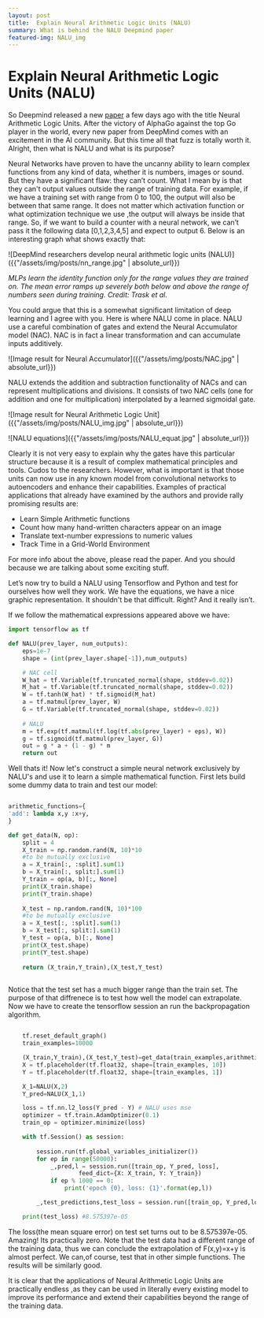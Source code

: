 ```yaml
---
layout: post
title:  Explain Neural Arithmetic Logic Units (NALU)
summary: What is behind the NALU Deepmind paper
featured-img: NALU_img
---
```


# Explain Neural Arithmetic Logic Units (NALU)

So Deepmind released a new [paper](https://arxiv.org/pdf/1808.00508.pdf) a few
days ago with the title Neural Arithmetic Logic Units. After the victory of
AlphaGo against the top Go player in the world, every new paper from DeepMind
comes with an excitement in the AI community. But this time all that fuzz is
totally worth it. Alright, then what is NALU and what is its purpose?

Neural Networks have proven to have the uncanny ability to learn complex
functions from any kind of data, whether it is numbers, images or sound. But
they have a significant flaw: they can’t count. What I mean by is that they can't
output values outside the range of training data. For example, if we have a
training set with range from 0 to 100, the output will also be between that same
range. It does not matter which activation function or what optimization
technique we use ,the output will always be inside that range. So, if we want to
build a counter with a neural network, we can’t pass it the following data
[0,1,2,3,4,5] and expect to output 6. Below is an interesting graph what shows
exactly that:

![DeepMind researchers develop neural arithmetic logic units (NALU)]({{"/assets/img/posts/nn_range.jpg" | absolute_url}})

  *MLPs learn the identity function only for the range values they are trained on.
 The mean error ramps up severely both below and above the range of numbers seen
 during training. Credit: Trask et al.* 

You could argue that this is a somewhat significant limitation of deep learning
and I agree with you. Here is where NALU come in place. NALU use a careful
combination of gates and extend the Neural Accumulator model (NAC). NAC is in
fact a linear transformation and can accumulate inputs additively.

![Image result for Neural Accumulator]({{"/assets/img/posts/NAC.jpg" | absolute_url}})

NALU extends the addition and subtraction functionality of NACs and can
represent multiplications and divisions. It consists of two NAC cells (one for
addition and one for multiplication) interpolated by a learned sigmoidal gate.

![Image result for Neural Arithmetic Logic Unit]({{"/assets/img/posts/NALU_img.jpg" | absolute_url}})

![NALU equations]({{"/assets/img/posts/NALU_equat.jpg" | absolute_url}})

Clearly it is not very easy to explain why the gates have this particular
structure because it is a result of complex mathematical principles and tools.
Cudos to the researchers. However, what is important is that those units can now
use in any known model from convolutional networks to autoencoders and enhance
their capabilities. Examples of practical applications that already have
examined by the authors and provide rally promising results are:

-   Learn Simple Arithmetic functions
-   Count how many hand-written characters appear on an image
-   Translate text-number expressions to numeric values
-   Track Time in a Grid-World Environment

For more info about the above, please read the paper. And you should because we
are talking about some exciting stuff.

Let’s now try to build a NALU using Tensorflow and Python and test for ourselves how well they work. We have the equations, we have a nice graphic representation. It shouldn't be that difficult.
Right? And it really isn’t.

If we follow the mathematical expressions appeared above we have:

```python
import tensorflow as tf

def NALU(prev_layer, num_outputs):
    eps=1e-7
    shape = (int(prev_layer.shape[-1]),num_outputs)

    # NAC cell
    W_hat = tf.Variable(tf.truncated_normal(shape, stddev=0.02))
    M_hat = tf.Variable(tf.truncated_normal(shape, stddev=0.02))
    W = tf.tanh(W_hat) * tf.sigmoid(M_hat)
    a = tf.matmul(prev_layer, W)
    G = tf.Variable(tf.truncated_normal(shape, stddev=0.02))
    
    # NALU
    m = tf.exp(tf.matmul(tf.log(tf.abs(prev_layer) + eps), W))
    g = tf.sigmoid(tf.matmul(prev_layer, G))
    out = g * a + (1 - g) * m
    return out

```
Well thats it! Now let's construct a simple neural network exclusively by NALU's and use it to learn a simple mathematical function. First lets build some dummy data to train and test our model:

```python

arithmetic_functions={
'add': lambda x,y :x+y,
}

def get_data(N, op):
    split = 4
    X_train = np.random.rand(N, 10)*10
    #to be mutually exclusive
    a = X_train[:, :split].sum(1)
    b = X_train[:, split:].sum(1)
    Y_train = op(a, b)[:, None]
    print(X_train.shape)
    print(Y_train.shape)
    
    X_test = np.random.rand(N, 10)*100
    #to be mutually exclusive
    a = X_test[:, :split].sum(1)
    b = X_test[:, split:].sum(1)
    Y_test = op(a, b)[:, None]
    print(X_test.shape)
    print(Y_test.shape)
    
    return (X_train,Y_train),(X_test,Y_test)
  
```
Notice that the test set has a much bigger range than the train set. The purpose of that diffrenece is to test how well the model can extrapolate. Now we have to create the tensorflow session an run the backpropagation algorithm.

```python

    tf.reset_default_graph()
    train_examples=10000

    (X_train,Y_train),(X_test,Y_test)=get_data(train_examples,arithmetic_functions['add'])  
    X = tf.placeholder(tf.float32, shape=[train_examples, 10])
    Y = tf.placeholder(tf.float32, shape=[train_examples, 1])

    X_1=NALU(X,2)
    Y_pred=NALU(X_1,1)

    loss = tf.nn.l2_loss(Y_pred - Y) # NALU uses mse
    optimizer = tf.train.AdamOptimizer(0.1)
    train_op = optimizer.minimize(loss)

    with tf.Session() as session:
            
        session.run(tf.global_variables_initializer())
        for ep in range(50000):
            _,pred,l = session.run([train_op, Y_pred, loss], 
                    feed_dict={X: X_train, Y: Y_train})
            if ep % 1000 == 0:
                print('epoch {0}, loss: {1}'.format(ep,l))

        _,test_predictions,test_loss = session.run([train_op, Y_pred,loss],feed_dict={X:X_test,Y:Y_test})

    print(test_loss) #8.575397e-05
```
 
 The loss(the mean square error) on test set turns out to be 8.575397e-05. Amazing! Its practically zero. Note that the test data had a different range of the training data, thus we can conclude the extrapolation of F(x,y)=x+y is almost perfect. We can,of course, test that in other simple functions. The results will be similarly good.  

 It is clear that the applications of Neural Arithmetic Logic Units are practically endless ,as they can be used in literally every existing model to improve its performance and extend their capabilities beyond the range of the training data. 


